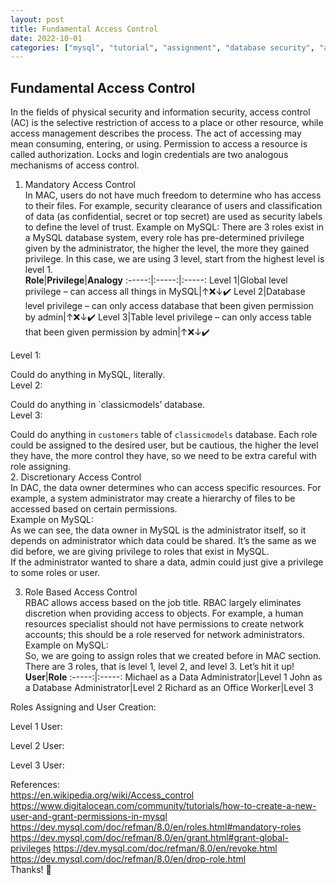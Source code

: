 ```yaml
---
layout: post
title: Fundamental Access Control
date: 2022-10-01
categories: ["mysql", "tutorial", "assignment", "database security", "acl"]
---
```


## Fundamental Access Control
In the fields of physical security and information security, access control (AC) is the selective restriction of access to a place or other resource, while access management describes the process. The act of accessing may mean consuming, entering, or using. Permission to access a resource is called authorization.
Locks and login credentials are two analogous mechanisms of access control.  
1. Mandatory Access Control  
In MAC, users do not have much freedom to determine who has access to their files. For example, security clearance of users and classification of data (as confidential, secret or top secret) are used as security labels to define the level of trust.
Example on MySQL:
There are 3 roles exist in a MySQL database system, every role has pre-determined privilege given by the administrator, the higher the level, the more they gained privilege. In this case, we are using 3 level, start from the highest level is level 1.  
**Role**|**Privilege**|**Analogy**
:-----:|:-----:|:-----:
Level 1|Global level privilege – can access all things in MySQL|↑❌↓✔️
Level 2|Database level privilege – can only access database that been given permission by admin|↑❌↓✔️
Level 3|Table level privilege – can only access table that been given permission by admin|↑❌↓✔️  

Level 1:  

Could do anything in MySQL, literally.  
Level 2:  
 
Could do anything in `classicmodels’ database.  
Level 3:  
 
Could do anything in `customers` table of `classicmodels` database.
Each role could be assigned to the desired user, but be cautious, the higher the level they have, the more control they have, so we need to be extra careful with role assigning.  
2. Discretionary Access Control  
In DAC, the data owner determines who can access specific resources. For example, a system administrator may create a hierarchy of files to be accessed based on certain permissions.  
Example on MySQL:  
As we can see, the data owner in MySQL is the administrator itself, so it depends on administrator which data could be shared. It’s the same as we did before, we are giving privilege to roles that exist in MySQL.  
If the administrator wanted to share a data, admin could just give a privilege to some roles or user.  
 
3. Role Based Access Control  
RBAC allows access based on the job title. RBAC largely eliminates discretion when providing access to objects. For example, a human resources specialist should not have permissions to create network accounts; this should be a role reserved for network administrators.  
Example on MySQL:  
So, we are going to assign roles that we created before in MAC section. There are 3 roles, that is level 1, level 2, and level 3. Let’s hit it up!  
**User**|**Role**
:-----:|:-----:
Michael as a Data Administrator|Level 1
John as a Database Administrator|Level 2
Richard as an Office Worker|Level 3  

Roles Assigning and User Creation:  
 
 
Level 1 User:  
 
Level 2 User:  
 
Level 3 User:  
 

References:  
https://en.wikipedia.org/wiki/Access_control
https://www.digitalocean.com/community/tutorials/how-to-create-a-new-user-and-grant-permissions-in-mysql
https://dev.mysql.com/doc/refman/8.0/en/roles.html#mandatory-roles
https://dev.mysql.com/doc/refman/8.0/en/grant.html#grant-global-privileges
https://dev.mysql.com/doc/refman/8.0/en/revoke.html
https://dev.mysql.com/doc/refman/8.0/en/drop-role.html  
Thanks! 🙏
